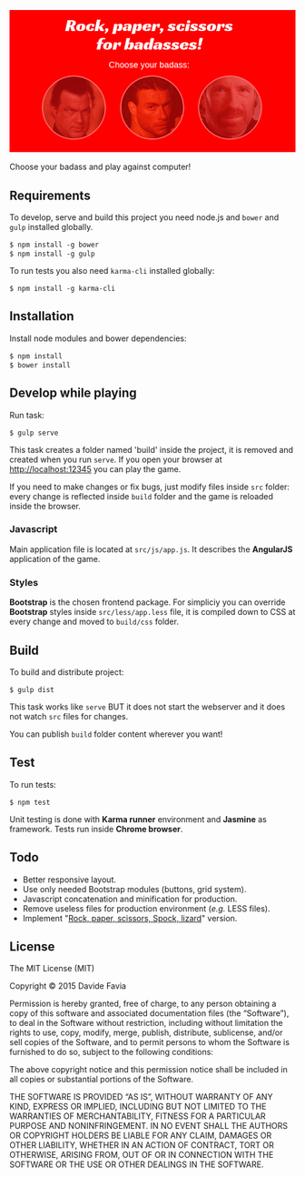 ![Badasses!](src/img/hero.png "Badasses!")

Choose your badass and play against computer!

## Requirements
To develop, serve and build this project you need node.js and `bower` and `gulp` installed globally.

```shell
$ npm install -g bower
$ npm install -g gulp
```

To run tests you also need `karma-cli` installed globally:

```shell
$ npm install -g karma-cli
```

## Installation

Install node modules and bower dependencies:

```shell
$ npm install
$ bower install
```

## Develop while playing

Run task:

```shell
$ gulp serve
```

This task creates a folder named 'build' inside the project, it is removed and created when you run `serve`. If you open your browser at [http://localhost:12345](http://localhost:12345) you can play the game.

If you need to make changes or fix bugs, just modify files inside `src` folder: every change is reflected inside `build` folder and the game is reloaded inside the browser.

### Javascript

Main application file is located at `src/js/app.js`. It describes the **AngularJS** application of the game.

### Styles

**Bootstrap** is the chosen frontend package. For simpliciy you can override **Bootstrap** styles inside `src/less/app.less` file, it is compiled down to CSS at every change and moved to `build/css` folder.

## Build

To build and distribute project:

```shell
$ gulp dist
```

This task works like `serve` BUT it does not start the webserver and it does not watch `src` files for changes.

You can publish `build` folder content wherever you want!

## Test

To run tests:

```shell
$ npm test
```

Unit testing is done with **Karma runner** environment and **Jasmine** as framework. Tests run inside **Chrome browser**.

## Todo

- Better responsive layout.
- Use only needed Bootstrap modules (buttons, grid system).
- Javascript concatenation and minification for production.
- Remove useless files for production environment (_e.g._ LESS files).
- Implement "[Rock, paper, scissors, Spock, lizard](https://en.wikipedia.org/wiki/Rock-paper-scissors#Additional_weapons)" version.

## License

The MIT License (MIT)

Copyright &copy; 2015 Davide Favia

Permission is hereby granted, free of charge, to any person obtaining a copy of this software and associated documentation files (the “Software”), to deal in the Software without restriction, including without limitation the rights to use, copy, modify, merge, publish, distribute, sublicense, and/or sell copies of the Software, and to permit persons to whom the Software is furnished to do so, subject to the following conditions:

The above copyright notice and this permission notice shall be included in all copies or substantial portions of the Software.

THE SOFTWARE IS PROVIDED “AS IS”, WITHOUT WARRANTY OF ANY KIND, EXPRESS OR IMPLIED, INCLUDING BUT NOT LIMITED TO THE WARRANTIES OF MERCHANTABILITY, FITNESS FOR A PARTICULAR PURPOSE AND NONINFRINGEMENT. IN NO EVENT SHALL THE AUTHORS OR COPYRIGHT HOLDERS BE LIABLE FOR ANY CLAIM, DAMAGES OR OTHER LIABILITY, WHETHER IN AN ACTION OF CONTRACT, TORT OR OTHERWISE, ARISING FROM, OUT OF OR IN CONNECTION WITH THE SOFTWARE OR THE USE OR OTHER DEALINGS IN THE SOFTWARE.
